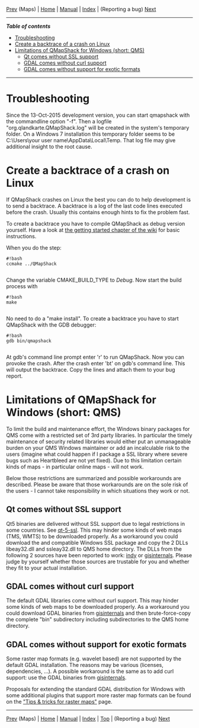 [Prev](DocFaqMaps) (Maps) | [Home](Home) | [Manual](DocMain) | [Index](AxAdvIndex) | (Reporting a bug) [Next](ReportBugs)
- - -

***Table of contents***

* [Troubleshooting](#troubleshooting)
* [Create a backtrace of a crash on Linux](#create-a-backtrace-of-a-crash-on-linux)
* [Limitations of QMapShack for Windows (short: QMS)](#limitations-of-qmapshack-for-windows-short-qms)
    * [Qt comes without SSL support](#qt-comes-without-ssl-support)
    * [GDAL comes without curl support](#gdal-comes-without-curl-support)
    * [GDAL comes without support for exotic formats](#gdal-comes-without-support-for-exotic-formats)

* * * * * * * * * *
 
# Troubleshooting

Since the 13-Oct-2015 development version, you can start qmapshack
with the commandline option "-f".
Then a logfile "org.qlandkarte.QMapShack.log" will be created in
the system's temporary folder.
On a Windows 7 installation this temporary folder seems to be
C:\Users\your user name\AppData\Local\Temp.
That log file may give additional insight to the root cause.

# Create a backtrace of a crash on Linux

If QMapShack crashes on Linux the best you can do to help development is to send a backtrace. A backtrace is a log of the last code lines executed before the crash. Usually this contains enough hints to fix the problem fast.

To create a backtrace you have to compile QMapShack as debug version yourself. Have a look at [the getting started chapter of the wiki](DocGetQMapShack) for basic instructions.

When you do the step:


```
#!bash
ccmake ../QMapShack


```

Change the variable CMAKE_BUILD_TYPE to *Debug*. Now start the build process with

```
#!bash
make


```

No need to do a "make install". To create a backtrace you have to start QMapShack with the GDB debugger:

```
#!bash
gdb bin/qmapshack


```
At gdb's command line prompt enter 'r' to run QMapShack. Now you can provoke the crash. After the crash enter 'bt' on gdb's command line. This will output the backtrace. Copy the lines and attach them to your bug report.





# Limitations of QMapShack for Windows (short: QMS)

To limit the build and maintenance effort, the Windows binary packages
for QMS come with a restricted set of 3rd party libraries.
In particular the timely maintenance of security related libraries would
either put an unmanageable burden on your QMS Windows maintainer or add
an incalculable risk to the users (imagine what could happen if I package
a SSL library where severe bugs such as Heartbleed are not yet fixed).
Due to this limitation certain kinds of maps - in particular online maps -
will not work.

Below those restrictions are summarized and  possible workarounds are
described. Please be aware that those workarounds are on the sole risk
of the users - I cannot take responsibility in which situations they work
or not.

## Qt comes without SSL support

Qt5 binaries are delivered without SSL support due to legal restrictions in
some countries. See [qt-5-ssl](http://doc.qt.io/qt-5/ssl.html).
This may hinder some kinds of web maps (TMS, WMTS) to be downloaded properly.
As a workaround you could download the and compatible Windows SSL package
and copy the 2 DLLs libeay32.dll and ssleay32.dll to QMS home directory.
The DLLs from the following 2 sources have been reported to work:
[indy](https://indy.fulgan.com/SSL/openssl-1.0.2d-x64_86-win64.zip) or
[gisinternals](http://download.gisinternals.com/sdk/downloads/release-1800-x64-gdal-1-11-mapserver-6-4.zip).
Please judge by yourself whether those sources are trustable for you and
whether they fit to your actual installation.

## GDAL comes without curl support

The default GDAL libraries come without curl support.
This may hinder some kinds of web maps to be downloaded properly.
As a workaround you could download GDAL binaries from
[gisinternals](http://download.gisinternals.com/sdk/downloads/release-1800-x64-gdal-1-11-4-mapserver-6-4-3.zip)
and then brute-force-copy the complete "bin" subdirectory including
subdirectories to the QMS home directory.

## GDAL comes without support for exotic formats

Some raster map formats (e.g. wavelet based) are not supported by the default
GDAL installation. The reasons may be various (licenses, dependencies, ...).
A possible workaround is the same as to add curl support: use the GDAL binaries
from [gisinternals](http://gisinternals.com/).

Proposals for extending the standard GDAL distribution for Windows with some additional plugins that support more raster map formats can be found
on the ["Tips & tricks for raster maps"](DocMapsTipsRasterDEM) page. 

- - -
[Prev](DocFaqMaps) (Maps) | [Home](Home) | [Manual](DocMain) | [Index](AxAdvIndex) | [Top](#) | (Reporting a bug) [Next](ReportBugs)
